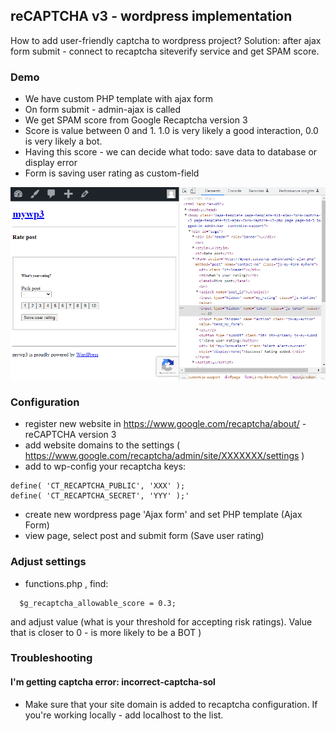 ## reCAPTCHA v3 - wordpress implementation

How to add user-friendly captcha to wordpress project? Solution: after ajax form submit - connect to recaptcha siteverify service and get SPAM score.

### Demo
- We have custom PHP template with ajax form
- On form submit - admin-ajax is called
- We get SPAM score from Google Recaptcha version 3
- Score is value between 0 and 1. 1.0 is very likely a good interaction, 0.0 is very likely a bot.
- Having this score - we can decide what todo: save data to database or display error
- Form is saving user rating as custom-field

![](https://raw.githubusercontent.com/createit-dev/188-recaptcha-v3-wordpress-implementation-b/master/images/recaptcha-3-wordpress-example.gif)

### Configuration
- register new website in https://www.google.com/recaptcha/about/ - reCAPTCHA version 3
- add website domains to the settings ( https://www.google.com/recaptcha/admin/site/XXXXXXX/settings )
- add to wp-config your recaptcha keys:
```
define( 'CT_RECAPTCHA_PUBLIC', 'XXX' );
define( 'CT_RECAPTCHA_SECRET', 'YYY' );'
```
- create new wordpress page 'Ajax form' and set PHP template (Ajax Form)
- view page, select post and submit form (Save user rating)

### Adjust settings
- functions.php , find:
```
  $g_recaptcha_allowable_score = 0.3;
```
and adjust value (what is your threshold for accepting risk ratings). Value that is closer to 0 - is more likely to be a BOT )

### Troubleshooting
#### I'm getting captcha error: incorrect-captcha-sol
- Make sure that your site domain is added to recaptcha configuration. If you're working locally - add localhost to the list.